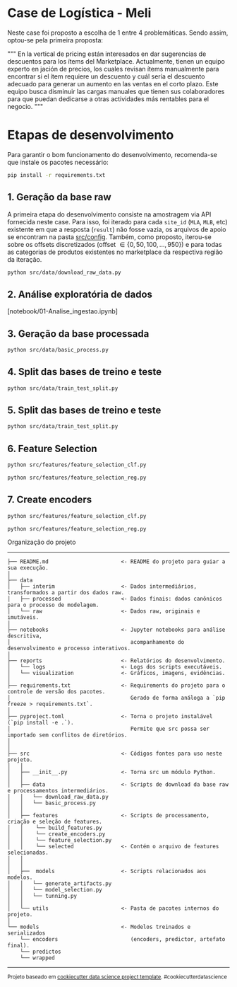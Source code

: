 Case de Logística - Meli
==================================================

Neste case foi proposto a escolha de 1 entre 4 problemáticas. Sendo assim, optou-se pela primeira proposta:

"""
En la vertical de pricing están interesados en dar sugerencias de descuentos para los
ítems del Marketplace. Actualmente, tienen un equipo experto en jación de precios,
los cuales revisan ítems manualmente para encontrar si el ítem requiere un descuento
y cuál sería el descuento adecuado para generar un aumento en las ventas en el
corto plazo. Este equipo busca disminuir las cargas manuales que tienen sus
colaboradores para que puedan dedicarse a otras actividades más rentables para el
negocio.
"""


# Etapas de desenvolvimento

Para garantir o bom funcionamento do desenvolvimento, recomenda-se que instale os pacotes necessário:

```bash
pip install -r requirements.txt
```


## 1. Geração da base raw

A primeira etapa do desenvolvimento consiste na amostragem via API fornecida neste case. Para isso, foi iterado para cada `site_id` (`MLA`, `MLB`, etc) existente em que a resposta (`result`) não fosse vazia, os arquivos de apoio se encontram na pasta [src/config](src/config). Também, como proposto, iterou-se sobre os offsets discretizados (offset $\in \{0, 50, 100, ..., 950\}$) e para todas as categorias de produtos existentes no marketplace da respectiva região da iteração.

```bash
python src/data/download_raw_data.py
```


## 2. Análise exploratória de dados

 [notebook/01-Analise_ingestao.ipynb]


## 3. Geração da base processada

```bash
python src/data/basic_process.py
```

## 4. Split das bases de treino e teste

```bash
python src/data/train_test_split.py
```


## 5. Split das bases de treino e teste

```bash
python src/data/train_test_split.py
```


## 6. Feature Selection

```bash
python src/features/feature_selection_clf.py
```

```bash
python src/features/feature_selection_reg.py
```


## 7. Create encoders

```bash
python src/features/feature_selection_clf.py
```

```bash
python src/features/feature_selection_reg.py
```



Organização do projeto

------------

    ├── README.md                       <- README do projeto para guiar a sua execução.
    │
    ├── data
    │   ├── interim                     <- Dados intermediários, transformados a partir dos dados raw.
    │   ├── processed                   <- Dados finais: dados canônicos para o processo de modelagem.
    │   └── raw                         <- Dados raw, originais e imutáveis.
    │
    ├── notebooks                       <- Jupyter notebooks para análise descritiva, 
    │                                      acompanhamento do desenvolvimento e processo interativos.
    │
    ├── reports                         <- Relatórios do desenvolvimento.
    │   └── logs                        <- Logs dos scripts executáveis.
    │   └── visualization               <- Gráficos, imagens, evidências.
    │
    ├── requirements.txt                <- Requirements do projeto para o controle de versão dos pacotes.
    │                                      Gerado de forma análoga a `pip freeze > requirements.txt`.
    │
    ├── pyproject.toml                  <- Torna o projeto instalável (`pip install -e .`). 
    │                                      Permite que src possa ser importado sem conflitos de diretórios.
    │
    │
    ├── src                             <- Códigos fontes para uso neste projeto.
    │   │
    │   ├── __init__.py                 <- Torna src um módulo Python.
    │   │
    │   ├── data                        <- Scripts de download da base raw e processamentos intermediários.
    │   │   └── download_raw_data.py
    │   │   └── basic_process.py
    │   │
    │   ├── features                    <- Scripts de processamento, criação e seleção de features.
    │   │    └── build_features.py
    │   │    └── create_encoders.py
    │   │    └── feature_selection.py
    │   │    └── selected               <- Contém o arquivo de features selecionadas.
    │   │  
    │   │    
    │   ├──  models                     <- Scripts relacionados aos modelos.
    │   │   └── generate_artifacts.py
    │   │   └── model_selection.py
    │   │   └── tunning.py
    │   │
    │   └── utils                       <- Pasta de pacotes internos do projeto.
    │
    └── models                          <- Modelos treinados e serializados 
        └── encoders                       (encoders, predictor, artefato final).
        └── predictos
        └── wrapped

--------

 

<p><small>Projeto baseado em <a target="_blank" href=https://drivendata.github.io/cookiecutter-data-science/>cookiecutter data science project template</a>. #cookiecutterdatascience</small></p>